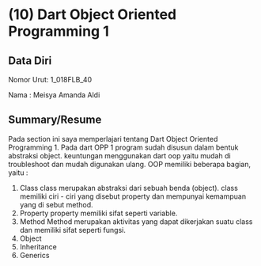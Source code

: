 # (10) Dart Object Oriented Programming 1
## Data Diri
Nomor Urut: 1_018FLB_40

Nama : Meisya Amanda Aldi

## Summary/Resume
Pada section ini saya memperlajari tentang Dart Object Oriented Programming 1. Pada dart OPP 1 program sudah disusun dalam bentuk abstraksi object. keuntungan menggunakan dart oop yaitu mudah di troubleshoot dan mudah digunakan ulang.
OOP memiliki beberapa bagian, yaitu :
1. Class
class merupakan abstraksi dari sebuah benda (object). class memiliki ciri - ciri yang disebut property dan mempunyai kemampuan yang di sebut method.
2. Property
property memiliki sifat seperti variable. 
3. Method
Method merupakan aktivitas yang dapat dikerjakan suatu class dan memiliki sifat seperti fungsi.
4. Object
5. Inheritance
6. Generics